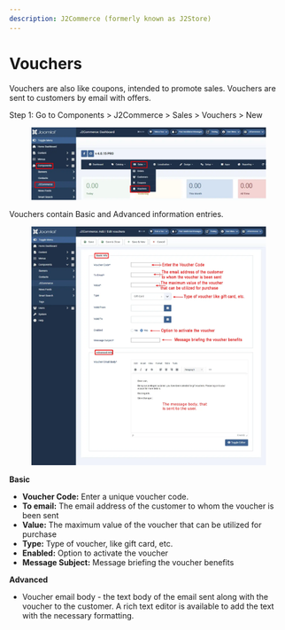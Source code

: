 ```yaml
---
description: J2Commerce (formerly known as J2Store)
---
```


# Vouchers

Vouchers are also like coupons, intended to promote sales. Vouchers are sent to customers by email with offers.

Step 1: Go to Components > J2Commerce > Sales > Vouchers > New

<figure><img src="../.gitbook/assets/vouchers.webp" alt=""><figcaption></figcaption></figure>

Vouchers contain Basic and Advanced information entries.

<figure><img src="../.gitbook/assets/vouchers1.webp" alt=""><figcaption></figcaption></figure>

**Basic**

* **Voucher Code:** Enter a unique voucher code.
* **To email:** The email address of the customer to whom the voucher is been sent
* **Value:** The maximum value of the voucher that can be utilized for purchase
* **Type:** Type of voucher, like gift card, etc.
* **Enabled:** Option to activate the voucher
* **Message Subject:** Message briefing the voucher benefits

**Advanced**

* Voucher email body - the text body of the email sent along with the voucher to the customer. A rich text editor is available to add the text with the necessary formatting.

